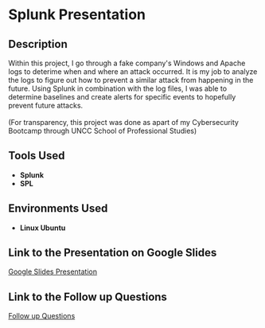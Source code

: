# Splunk Presentation

## Description
Within this project, I go through a fake company's Windows and Apache logs to deterime when and where an attack occurred. It is my job to analyze the logs to figure out how to prevent a similar attack from happening in the future. Using Splunk in combination with the log files, I was able to determine baselines and create alerts for specific events to hopefully prevent future attacks.  <br><br>(For transparency, this project was done as apart of my Cybersecurity Bootcamp through UNCC School of Professional Studies)

## Tools Used
* **Splunk**
* **SPL**
  
## Environments Used
* **Linux Ubuntu**

## Link to the Presentation on Google Slides
<a href="https://docs.google.com/presentation/d/1CHAuzvUOUK2e-4YpWhZNZ9_FkscPbzh_ZnXEf-Mn1Ig/edit?usp=sharing" target="_blank" rel="noopener noreferer"> Google Slides Presentation </a>

## Link to the Follow up Questions
<a href="https://docs.google.com/document/d/1-uHhMpNMGL3CQ5uiP-R5dtmocPi27-IlwJ2P9NsyQ1w/edit" target="_blank" rel="noopener noreferer"> Follow up Questions </a>
